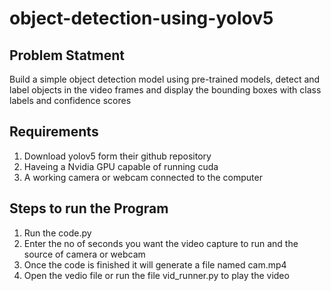 # object-detection-using-yolov5

## Problem Statment
Build a simple object detection model using pre-trained models, detect and label objects in the video frames and display the bounding boxes with class labels and confidence scores

## Requirements 
1. Download yolov5 form their github repository
2. Haveing a Nvidia GPU capable of running cuda
3. A working camera or webcam connected to the computer

## Steps to run the Program
1. Run the code.py 
2. Enter the no of seconds you want the video capture to run and the source of camera or webcam
3. Once the code is finished it will generate a file named cam.mp4
4. Open the vedio file or run the file vid_runner.py to play the video

